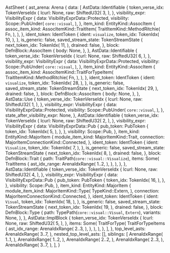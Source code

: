 AstSheet {
    ast_arena: Arena {
        data: [
            AstData::Identifiable {
                token_verse_idx: TokenVerseIdx {
                    lcurl: None,
                    raw: ShiftedU32(
                        3,
                    ),
                },
                visibility_expr: VisibilityExpr {
                    data: VisibilityExprData::Protected,
                    visibility: Scope::PubUnder(
                        `core::visual`,
                    ),
                },
                item_kind: EntityKind::AssocItem {
                    assoc_item_kind: AssocItemKind::TraitItem(
                        TraitItemKind::MethodRitchie(
                            Fn,
                        ),
                    ),
                },
                ident_token: IdentToken {
                    ident: `visualize`,
                    token_idx: TokenIdx(
                        10,
                    ),
                },
                is_generic: false,
                saved_stream_state: TokenStreamState {
                    next_token_idx: TokenIdx(
                        11,
                    ),
                    drained: false,
                },
                block: DefnBlock::AssocItem {
                    body: None,
                },
            },
            AstData::Identifiable {
                token_verse_idx: TokenVerseIdx {
                    lcurl: None,
                    raw: ShiftedU32(
                        6,
                    ),
                },
                visibility_expr: VisibilityExpr {
                    data: VisibilityExprData::Protected,
                    visibility: Scope::PubUnder(
                        `core::visual`,
                    ),
                },
                item_kind: EntityKind::AssocItem {
                    assoc_item_kind: AssocItemKind::TraitForTypeItem(
                        TraitItemKind::MethodRitchie(
                            Fn,
                        ),
                    ),
                },
                ident_token: IdentToken {
                    ident: `visualize`,
                    token_idx: TokenIdx(
                        28,
                    ),
                },
                is_generic: false,
                saved_stream_state: TokenStreamState {
                    next_token_idx: TokenIdx(
                        29,
                    ),
                    drained: false,
                },
                block: DefnBlock::AssocItem {
                    body: None,
                },
            },
            AstData::Use {
                token_verse_idx: TokenVerseIdx {
                    lcurl: None,
                    raw: ShiftedU32(
                        1,
                    ),
                },
                visibility_expr: VisibilityExpr {
                    data: VisibilityExprData::Protected,
                    visibility: Scope::PubUnder(
                        `core::visual`,
                    ),
                },
                state_after_visibility_expr: None,
            },
            AstData::Identifiable {
                token_verse_idx: TokenVerseIdx {
                    lcurl: None,
                    raw: ShiftedU32(
                        2,
                    ),
                },
                visibility_expr: VisibilityExpr {
                    data: VisibilityExprData::Pub {
                        pub_token: PubToken {
                            token_idx: TokenIdx(
                                5,
                            ),
                        },
                    },
                    visibility: Scope::Pub,
                },
                item_kind: EntityKind::MajorItem {
                    module_item_kind: MajorItemKind::Trait,
                    connection: MajorItemConnectionKind::Connected,
                },
                ident_token: IdentToken {
                    ident: `Visualize`,
                    token_idx: TokenIdx(
                        7,
                    ),
                },
                is_generic: false,
                saved_stream_state: TokenStreamState {
                    next_token_idx: TokenIdx(
                        8,
                    ),
                    drained: false,
                },
                block: DefnBlock::Trait {
                    path: TraitPath(`core::visual::Visualize`),
                    items: Some(
                        TraitItems {
                            ast_idx_range: ArenaIdxRange(
                                1..2,
                            ),
                        },
                    ),
                },
            },
            AstData::Identifiable {
                token_verse_idx: TokenVerseIdx {
                    lcurl: None,
                    raw: ShiftedU32(
                        4,
                    ),
                },
                visibility_expr: VisibilityExpr {
                    data: VisibilityExprData::Pub {
                        pub_token: PubToken {
                            token_idx: TokenIdx(
                                16,
                            ),
                        },
                    },
                    visibility: Scope::Pub,
                },
                item_kind: EntityKind::MajorItem {
                    module_item_kind: MajorItemKind::Type(
                        TypeKind::Extern,
                    ),
                    connection: MajorItemConnectionKind::Connected,
                },
                ident_token: IdentToken {
                    ident: `Visual`,
                    token_idx: TokenIdx(
                        18,
                    ),
                },
                is_generic: false,
                saved_stream_state: TokenStreamState {
                    next_token_idx: TokenIdx(
                        19,
                    ),
                    drained: false,
                },
                block: DefnBlock::Type {
                    path: TypePath(`core::visual::Visual`, `Extern`),
                    variants: None,
                },
            },
            AstData::ImplBlock {
                token_verse_idx: TokenVerseIdx {
                    lcurl: None,
                    raw: ShiftedU32(
                        5,
                    ),
                },
                items: Some(
                    TraitForType(
                        TraitForTypeItems {
                            ast_idx_range: ArenaIdxRange(
                                2..3,
                            ),
                        },
                    ),
                ),
            },
        ],
    },
    top_level_asts: ArenaIdxRange(
        3..7,
    ),
    nested_top_level_asts: [],
    siblings: [
        ArenaIdxRange(
            1..1,
        ),
        ArenaIdxRange(
            1..2,
        ),
        ArenaIdxRange(
            2..2,
        ),
        ArenaIdxRange(
            2..3,
        ),
        ArenaIdxRange(
            3..7,
        ),
    ],
}